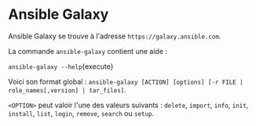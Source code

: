 # Ansible Galaxy

Ansible Galaxy se trouve à l'adresse `https://galaxy.ansible.com`.

La commande `ansible-galaxy` contient une aide :

`ansible-galaxy --help`{execute}

Voici son format global : `ansible-galaxy [ACTION] [options] [-r FILE | role_names[,version] | tar_files]`.

`<OPTION>` peut valoir l'une des valeurs suivants : `delete`, `import`, `info`, `init`, `install`, `list`, `login`, `remove`, `search` ou `setup`.
